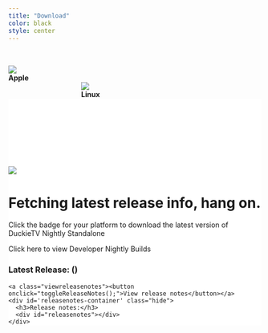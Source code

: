 ```yaml
---
title: "Download"
color: black
style: center
---
```


<div class="subtlecircle sectiondivider down windows faicon" style="margin-left:-415px">
  <span class="fa-stack">
    <i class="fa fa-circle fa-stack-2x"></i>
    <i class="fa fa-stack-1x"><img src="img/windows-coloured.png"></i>
  </span>
  <div>
    <strong>Windows</strong>
  </div>
</div>
<div class="subtlecircle sectiondivider down apple faicon">
  <span class="fa-stack">
    <i class="fa fa-circle fa-stack-2x"></i>
    <i class="fa fa-stack-1x"><img src="img/apple-coloured.png"></i>
  </span>
  <div>
    <strong>Apple</strong>
  </div>
</div>
<div class="subtlecircle sectiondivider down linux faicon" style="margin-left:145px">
  <span class="fa-stack">
    <i class="fa fa-circle fa-stack-2x"></i>
    <i class="fa fa-stack-1x"><img src="img/linux-coloured.png"></i>
  </span>
  <div>
    <strong>Linux</strong>
  </div>
</div>

<div style="padding-top:135px; background-color:white">
  <div id='loader'><img src="img/loading.gif"><h1>Fetching latest release info, hang on.</h1></div>
  <div id='loaded'>
    <p class='info'>Click the badge for your platform to download the latest version of DuckieTV Nightly Standalone</p>
    <a href="https://github.com/DuckieTV/Nightlies/releases" target="_blank" style="text-decoration: none">
      <p class='warning'>Click here to view Developer Nightly Builds</p>
    </a>
    <div class="nightly-container">
    </div>
    <h3>Latest Release: <span id='version'></span> (<span id='date'></span>) </h3>
    
    <a class="viewreleasenotes"><button onclick="toggleReleaseNotes();">View release notes</button></a>
    <div id='releasenotes-container' class="hide">
      <h3>Release notes:</h3>
      <div id="releasenotes"></div>
    </div>
  </div>
</div>
